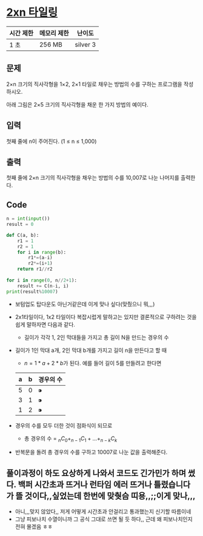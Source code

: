 # [2xn 타일링](https://www.acmicpc.net/problem/11726)

| 시간 제한 | 메모리 제한 | 난이도 |
| --- | --- | --- |
| 1 초 | 256 MB | silver 3 |

## 

## 문제

2×n 크기의 직사각형을 1×2, 2×1 타일로 채우는 방법의 수를 구하는 프로그램을 작성하시오.

아래 그림은 2×5 크기의 직사각형을 채운 한 가지 방법의 예이다.

## 입력

첫째 줄에 n이 주어진다. (1 ≤ n ≤ 1,000)

## 출력

첫째 줄에 2×n 크기의 직사각형을 채우는 방법의 수를 10,007로 나눈 나머지를 출력한다.

## Code

```python
n = int(input())
result = 0

def C(a, b):
    r1 = 1
    r2 = 1
    for i in range(b):
        r1*=(a-i)
        r2*=(i+1)
    return r1//r2
                
for i in range(0, n//2+1):
    result += C(n-i, i)
print(result%10007)
```

- 보텀업도 탑다운도 아닌거같은데 이게 맞나 싶다(맞췄으니 뭐,,,)
- 2x1타일이다, 1x2 타일이다 복잡시럽게 말하고는 있지만 결론적으로 구하려는 것을 쉽게 말하자면 다음과 같다.
    - 길이가 각각 1, 2인 막대들을 가지고 총 길이 N을 만드는 경우의 수
- 길이가 1인 막대 a개, 2인 막대 b개를 가지고 길이 n을 만든다고 할 때
    - $n = 1*a+2*b$가 된다. 예를 들어 길이 5를 만들려고 한다면
    
    | a | b | 경우의 수 |
    | --- | --- | --- |
    | 5 | 0 | ⁍ |
    | 3 | 1 | ⁍ |
    | 1 | 2 | ⁍ |
- 경우의 수를 모두 더한 것이 점화식이 되므로
    - 총 경우의 수 = $_{n}C_{0}+_{n-1}C_{1}+ . . . + _{n-k}C_{k}$
- 반복문을 돌려 총 경우의 수를 구하고 10007로 나눈 값을 출력해준다.

풀이과정이 하도 요상하게 나와서 코드도 긴가민가 하며 썼다. 백퍼 시간초과 뜨거나 런타임 에러 뜨거나 틀렸습니다가 뜰 것이다,,싶었는데 한번에 맞췃슴 띠용,,;;이게 맞나,,,
---

- 아니,,,맞지 않았다,, 저게 어떻게 시간초과 안걸리고 통과했는지 신기할 따름이네
- 그냥 피보나치 수열이니까 그 공식 그대로 쓰면 될 듯 하다,, 근데 왜 피보나치인지 전혀 몰겠음 ㅎㅎ